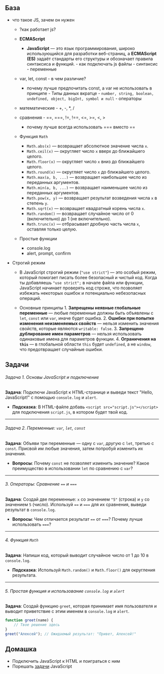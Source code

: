 

## База

   - что такое JS, зачем он нужен
        - ?как работает js?
        - **ECMAScript**
	        - **JavaScript** — это язык программирования, широко использующийся для разработки веб-страниц, а **ECMAScript (ES)** задаёт стандарты его структуры и обозначает правила синтаксиса и функций.
    - как подключать js файлы
    - синтаксис
    - переменные
        - var, let, const - в чем различие?
            - почему лучше предпочитать const, а var не использовать в принципе
    - Типы данных вкратце - `number, string, boolean, undefined, object, bigInt, symbol и null`
    - операторы
        - математические - +, -, \*, \/
        - сравнения - \==, \=\==, !=, !\==, <=, >=, <, >
            - почему лучше всегда использовать === вместо ==
        - Функция `Math`
    
			- `Math.abs(x)` — возвращает абсолютное значение числа `x`.
			- `Math.ceil(x)` — округляет число `x` вверх до ближайшего целого.
			- `Math.floor(x)` — округляет число `x` вниз до ближайшего целого.
			- `Math.round(x)` — округляет число `x` до ближайшего целого.
			- `Math.max(a, b, ...)` — возвращает наибольшее число из переданных аргументов.
			- `Math.min(a, b, ...)` — возвращает наименьшее число из переданных аргументов.
			- `Math.pow(x, y)` — возвращает результат возведения числа `x` в степень `y`.
			- `Math.sqrt(x)` — возвращает квадратный корень числа `x`.
			- `Math.random()` — возвращает случайное число от 0 (включительно) до 1 (не включительно).
			- `Math.trunc(x)` — отбрасывает дробную часть числа `x`, оставляя только целую.
			
		- Простые функции
		
			- console.log
			- alert, prompt, confirm
		

        
 - Строгий режим
 
	- В JavaScript строгий режим (`"use strict"`) — это особый режим, который помогает писать более безопасный и чистый код. Когда ты добавляешь `"use strict";` в начале файла или функции, JavaScript начинает проверять код строже, что позволяет избежать некоторых ошибок и потенциально небезопасных операций.
	
	- Основные принципы
		    1. **Запрещены неявные глобальные переменные** — любые переменные должны быть объявлены с `let`, `const` или `var`, иначе будет ошибка.
			2. **Ошибки при попытке изменения неизменяемых свойств** — нельзя изменить значения свойств, которые являются `writable: false`.
			3. **Запрещено дублирование имен параметров** — нельзя использовать одинаковые имена для параметров функции.
			4. **Ограничения на `this`** — в глобальной области `this` будет `undefined`, а не `window`, что предотвращает случайные ошибки.


## Задачи

###### Задача 1. Основы JavaScript и подключение

**Задача**: Подключи JavaScript к HTML-странице и выведи текст "Hello, JavaScript!" с помощью `console.log` и `alert`.

- **Подсказка**: В HTML-файле добавь `<script src="script.js"></script>` для подключения `script.js`, в котором будет твой код.

---

###### Задача 2. Переменные: `var`, `let`, `const`

**Задача**: Объяви три переменные — одну с `var`, другую с `let`, третью с `const`. Присвой им любые значения, затем попробуй изменить их значения.

- **Вопросы**: Почему `const` не позволяет изменить значение? Какое преимущество в использовании `let` по сравнению с `var`?

---

###### 3. Операторы: Сравнение `==` и `===`

**Задача**: Создай две переменные: `x` со значением `"5"` (строка) и `y` со значением `5` (число). Используй `==` и `===` для их сравнения, выведи результат в `console.log`.

- **Вопросы**: Чем отличается результат `==` от `===`? Почему лучше использовать `===`?

---

###### 4. Функция `Math`

**Задача**: Напиши код, который выводит случайное число от 1 до 10 в `console.log`.

- **Подсказка**: Используй `Math.random()` и `Math.floor()` для округления результата.

---

###### 5. Простая функция и использование `console.log` и `alert`

**Задача**: Создай функцию `greet`, которая принимает имя пользователя и выводит приветствие с этим именем в `console.log` и `alert`.

```js
function greet(name) { 
	// Твое решение здесь
} 
greet("Алексей"); // Ожидаемый результат: "Привет, Алексей!"
```




## Домашка

- Подключить JavaScript к HTML и поиграться с ним
- Порешать [задачи](lecture13#Задачи) JavaScript





